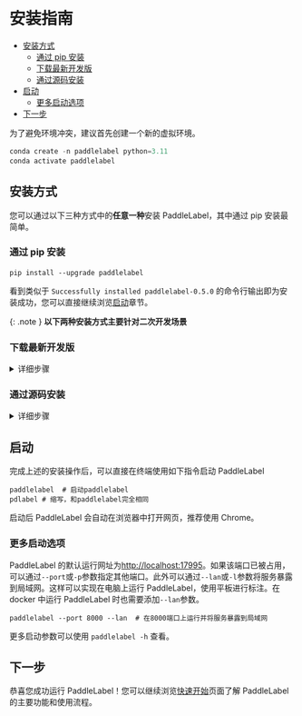 # 安装指南

<!-- TOC -->

- [安装方式](#%E5%AE%89%E8%A3%85%E6%96%B9%E5%BC%8F)
    - [通过 pip 安装](#%E9%80%9A%E8%BF%87-pip-%E5%AE%89%E8%A3%85)
    - [下载最新开发版](#%E4%B8%8B%E8%BD%BD%E6%9C%80%E6%96%B0%E5%BC%80%E5%8F%91%E7%89%88)
    - [通过源码安装](#%E9%80%9A%E8%BF%87%E6%BA%90%E7%A0%81%E5%AE%89%E8%A3%85)
- [启动](#%E5%90%AF%E5%8A%A8)
    - [更多启动选项](#%E6%9B%B4%E5%A4%9A%E5%90%AF%E5%8A%A8%E9%80%89%E9%A1%B9)
- [下一步](#%E4%B8%8B%E4%B8%80%E6%AD%A5)

<!-- /TOC -->

为了避免环境冲突，建议首先创建一个新的虚拟环境。

```python
conda create -n paddlelabel python=3.11
conda activate paddlelabel
```

## 安装方式

您可以通过以下三种方式中的**任意一种**安装 PaddleLabel，其中通过 pip 安装最简单。

### 通过 pip 安装

```shell
pip install --upgrade paddlelabel
```

看到类似于 `Successfully installed paddlelabel-0.5.0` 的命令行输出即为安装成功，您可以直接继续浏览[启动](#%E5%90%AF%E5%8A%A8)章节。

{: .note }
**以下两种安装方式主要针对二次开发场景**

### 下载最新开发版

<details> <summary markdown="span">详细步骤</summary>
每当 PaddleLabel 的代码有更新，项目的 Github Action 脚本都会构建一个反映最新版代码的安装包。这一安装包未经过全面测试，因此很可能存在一些问题，仅推荐为尝试最新版本使用。其中可能修复了一些 pypi 版本中存在的问题，添加了一些新功能或进行了一些性能提升。

下载方式为

1. 访问 [Action 执行记录网页](https://github.com/PaddleCV-SIG/PaddleLabel/actions/workflows/build.yml)
2. 选择最上面（最新）的一条记录，点击进入
   ![](/doc/CN/assets/action-1.png)
3. 滑到页面最下方，点击下载 PaddleLabel_built_package 压缩包
   ![1](https://user-images.githubusercontent.com/29757093/201905747-a2b0901c-9331-4a90-b4ae-44c855314810.jpg)
4. 解压该压缩包，之后执行

```shell
pip install [解压出的.whl文件名，如 paddlelabel-0.5.0-py3-none-any.whl ]
```

</details>

### 通过源码安装

<details> <summary markdown='span'>详细步骤</summary>
以下命令行命令（主要是cp，mv）针对bash命令行。每步的作用都有说明，在其他操作系统上可以文件管理器替代移动文件命令。

1. 首先需要将后端代码克隆到本地

```shell
git clone https://github.com/PaddleCV-SIG/PaddleLabel
```

2. 接下来需要克隆并构建前端，构建前请确保安装了 [Node.js](https://nodejs.org/en/) 和 npm

```shell
git clone https://github.com/PaddleCV-SIG/PaddleLabel-Frontend
cd PaddleLabel-Frontend
npm install --location=global yarn
yarn
yarn run build
```

3. 将构建好的前端部分，`PaddleLabel-Frontend/dist/` 目录下所有文件复制到 `PaddleLabel/paddlelabel/static/` 目录中

```shell
cd ../PaddleLabel/
mkdir paddlelabel/static/
cp -r ../PaddleLabel-Frontend/dist/* paddlelabel/static/
```

4. 安装 PaddleLabel 或不安装直接启动

```shell
# 在PaddleLabel目录下
python setup.py install # 安装PaddleLabel

python -m paddlelabel # 不安装直接启动
```

</details>

## 启动

完成上述的安装操作后，可以直接在终端使用如下指令启动 PaddleLabel

```shell
paddlelabel  # 启动paddlelabel
pdlabel # 缩写，和paddlelabel完全相同
```

启动后 PaddleLabel 会自动在浏览器中打开网页，推荐使用 Chrome。

### 更多启动选项

PaddleLabel 的默认运行网址为[http://localhost:17995](http://localhost:17995)。如果该端口已被占用，可以通过`--port`或`-p`参数指定其他端口。此外可以通过`--lan`或`-l`参数将服务暴露到局域网。这样可以实现在电脑上运行 PaddleLabel，使用平板进行标注。在 docker 中运行 PaddleLabel 时也需要添加`--lan`参数。

```shell
paddlelabel --port 8000 --lan  # 在8000端口上运行并将服务暴露到局域网
```

更多启动参数可以使用 `paddlelabel -h` 查看。

<!-- TODO: 升级-->

## 下一步

恭喜您成功运行 PaddleLabel！您可以继续浏览[快速开始](./quick_start.html)页面了解 PaddleLabel 的主要功能和使用流程。
